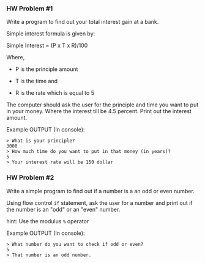 ### HW Problem #1

Write a program to find out your total interest gain at a bank. 

Simple interest formula is given by:

Simple Interest = (P x T x R)/100

Where,

* P is the principle amount

* T is the time and

* R is the rate which is equal to 5

The computer should ask the user for the principle and time you want to put in your money. Where the interest till be 4.5 percent.
Print out the interest amount.

Example OUTPUT (In console):

```
> What is your principle?
3000
> How much time do you want to put in that money (in years)?
5
> Your interest rate will be 150 dollar
```

### HW Problem #2

Write a simple program to find out if a number is a an odd or even number.

Using flow control ```if``` statement, ask the user for a number and print out if the number is an "odd" or an "even" number.

hint: Use the modulus ```%``` operator

Example OUTPUT (In console):

```
> What number do you want to check if odd or even?
5
> That number is an odd number.
```
